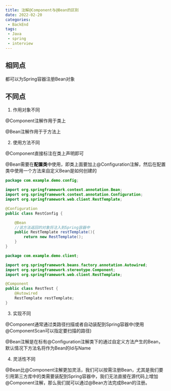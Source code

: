 ```yaml
---
title: 注解@Component与@Bean的区别
date: 2022-02-20
categories:
 - BackEnd
tags:
 - Java
 - spring
 - interview
---
```


## 相同点

都可以为Spring容器注册Bean对象

## 不同点

1. 作用对象不同

@Component注解作用于类上

@Bean注解作用于于方法上

2. 使用方法不同

@Component直接标注在类上声明即可

@Bean需要在**配置类**中使用，即类上面要加上@Configuration注解，然后在配置类中使用一个方法来自定义Bean是如何创建的

```java
package com.example.demo.config;

import org.springframework.context.annotation.Bean;
import org.springframework.context.annotation.Configuration;
import org.springframework.web.client.RestTemplate;

@Configuration
public class RestConfig {

    @Bean
    //该方法返回的对象将注入到Spring容器中
    public RestTemplate restTemplate(){
        return new RestTemplate();
    }
}

```

```java
package com.example.demo.client;

import org.springframework.beans.factory.annotation.Autowired;
import org.springframework.stereotype.Component;
import org.springframework.web.client.RestTemplate;

@Component
public class RestTest {
    @Autowired
    RestTemplate restTemplate;
}
```

3. 实现不同

@Component通常通过类路径扫描或者自动装配到Spring容器中(使用@ComponentScan可以指定要扫描的路径)

@Bean注解是在标有@Configuration注解类下的通过自定义方法产生的Bean，默认情况下方法名将作为Bean的Id与Name

4. 灵活性不同

@Bean比@Component注解更加灵活，我们可以按需注册Bean，尤其是我们要引用第三方库中的类需要装配到Spring容器中，我们无法直接在源代码上增加@Component注解，那么我们就可以通过@Bean方法完成Bean的注册。